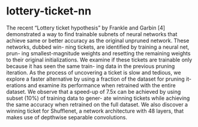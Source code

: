# lottery-ticket-nn

The recent “Lottery ticket hypothesis” by Frankle and
Garbin [4] demonstrated a way to find trainable subnets of
neural networks that achieve same or better accuracy as the
original unpruned network. These networks, dubbed win-
ning tickets, are identified by training a neural net, prun-
ing smallest-magnitude weights and resetting the remaining
weights to their original initializations. We examine if these
tickets are trainable only because it has seen the same train-
ing data in the previous pruning iteration. As the process of
uncovering a ticket is slow and tedious, we explore a faster
alternative by using a fraction of the dataset for pruning it-
erations and examine its performance when retrained with
the entire dataset. We observe that a speed-up of 7.5x can
be achieved by using subset (10%) of training data to gener-
ate winning tickets while achieving the same accuracy when
retrained on the full dataset. We also discover a winning
ticket for Shufflenet, a network architecture with 48 layers,
that makes use of depthwise separable convolutions.
